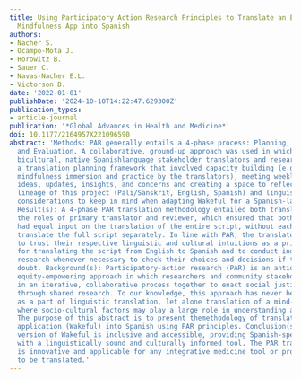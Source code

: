 ```yaml
---
title: Using Participatory Action Research Principles to Translate an English-Language
  Mindfulness App into Spanish
authors:
- Nacher S.
- Ocampo-Mota J.
- Horowitz B.
- Sauer C.
- Navas-Nacher E.L.
- Victorson D.
date: '2022-01-01'
publishDate: '2024-10-10T14:22:47.629300Z'
publication_types:
- article-journal
publication: '*Global Advances in Health and Medicine*'
doi: 10.1177/2164957X221096590
abstract: 'Methods: PAR generally entails a 4-phase process: Planning, Action, Reflection,
  and Evaluation. A collaborative, ground-up approach was used in which bilingual,
  bicultural, native Spanishlanguage stakeholder translators and researchers co-created
  a translation planning framework that involved capacity building (e.g., on-going
  mindfulness immersion and practice by the translators), meeting weekly to share
  ideas, updates, insights, and concerns and creating a space to reflect on the multicultural
  lineage of this project (Pali/Sanskrit, English, Spanish) and linguistic and cultural
  considerations to keep in mind when adapting Wakeful for a Spanish-language audience.
  Result(s): A 4-phase PAR translation methodology entailed both translators exchanging
  the roles of primary translator and reviewer, which ensured that both translators
  had equal input on the translation of the entire script, without each having to
  translate the full script separately. In line with PAR, the translators were encouraged
  to trust their respective linguistic and cultural intuitions as a primary source
  for translating the script from English to Spanish and to conduct independent confirmatory
  research whenever necessary to check their choices and decisions if there was any
  doubt. Background(s): Participatory-action research (PAR) is an antioppressive,
  equity-empowering approach in which researchers and community stakeholders engage
  in an iterative, collaborative process together to enact social justice and change
  through shared research. To our knowledge, this approach has never been implemented
  as a part of linguistic translation, let alone translation of a mind-body intervention
  where socio-cultural factors may play a large role in understanding and uptake.
  The purpose of this abstract is to present themethodology of translating an English-languagemindfulness
  application (Wakeful) into Spanish using PAR principles. Conclusion(s): The Spanish
  version of Wakeful is inclusive and accessible, providing Spanish-speaking communities
  with a linguistically sound and culturally informed tool. The PAR translation methodology
  is innovative and applicable for any integrative medicine tool or program that needs
  to be translated.'
---
```

